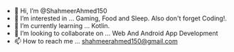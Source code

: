 - 👋 Hi, I’m @ShahmeerAhmed150
- 👀 I’m interested in ... Gaming, Food and Sleep. Also don't forget Coding!.
- 🌱 I’m currently learning ... Kotlin.
- 💞️ I’m looking to collaborate on ... Web And Android App Development
- 📫 How to reach me ... shahmeerahmed150@gmail.com

<!---
ShahmeerAhmed150/ShahmeerAhmed150 is a ✨ special ✨ repository because its `README.md` (this file) appears on your GitHub profile.
You can click the Preview link to take a look at your changes.
--->
